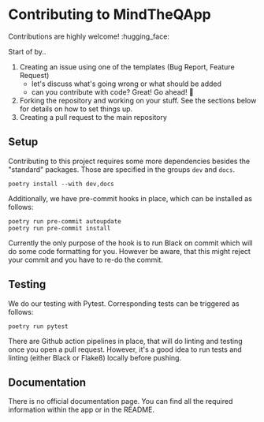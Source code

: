 # Contributing to MindTheQApp

Contributions are highly welcome! :hugging_face:

Start of by..
1. Creating an issue using one of the templates (Bug Report, Feature Request)
   - let's discuss what's going wrong or what should be added
   - can you contribute with code? Great! Go ahead! :rocket: 
2. Forking the repository and working on your stuff. See the sections below for details on how to set things up.
3. Creating a pull request to the main repository

## Setup

Contributing to this project requires some more dependencies besides the "standard" packages.
Those are specified in the groups `dev` and `docs`.
```
poetry install --with dev,docs
```

Additionally, we have pre-commit hooks in place, which can be installed as follows: 
```
poetry run pre-commit autoupdate
poetry run pre-commit install
```

Currently the only purpose of the hook is to run Black on commit which will do some code formatting for you.
However be aware, that this might reject your commit and you have to re-do the commit.

## Testing

We do our testing with Pytest. Corresponding tests can be triggered as follows:
```
poetry run pytest
```
There are Github action pipelines in place, that will do linting and testing once you open a pull request.
However, it's a good idea to run tests and linting (either Black or Flake8) locally before pushing.

## Documentation

There is no official documentation page.
You can find all the required information within the app or in the README.
